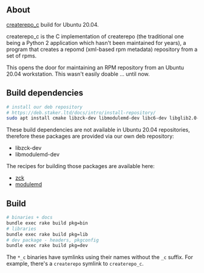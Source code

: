 ## About

[createrepo_c](https://github.com/rpm-software-management/createrepo_c) build for Ubuntu 20.04.

createrepo_c is the C implementation of createrepo (the traditional one being a Python 2 application which hasn't been maintained for years), a program that creates a repomd (xml-based rpm metadata) repository from a set of rpms.

This opens the door for maintaining an RPM repository from an Ubuntu 20.04 workstation. This wasn't easily doable ... until now.

## Build dependencies

```bash
# install our deb repository
# https://deb.staker.ltd/docs/intro/install-repository/
sudo apt install cmake libzck-dev libmodulemd-dev libc6-dev libglib2.0-dev libpcre3-dev libffi-dev librpm-dev d
```

These build dependencies are not available in Ubuntu 20.04 repositories, therefore these packages are provided via our own deb repository:

 * libzck-dev
 * libmodulemd-dev

The recipes for building those packages are available here:

 * [zck](../zck)
 * [modulemd](../modulemd)

## Build

```bash
# binaries + docs
bundle exec rake build pkg=bin
# libraries
bundle exec rake build pkg=lib
# dev package - headers, pkgconfig
bundle exec rake build pkg=dev
```

The `*_c` binaries have symlinks using their names without the `_c` suffix. For example, there's a `createrepo` symlink to `createrepo_c`.
